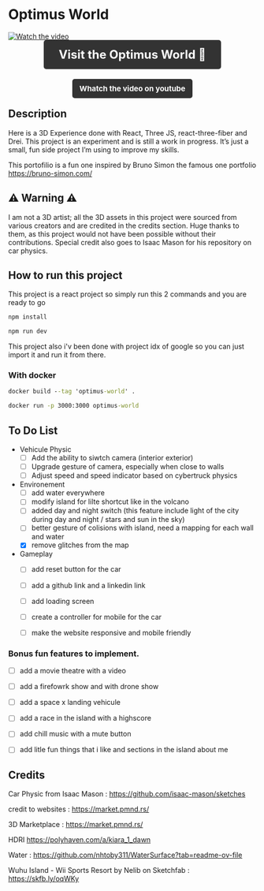 # Optimus World

[![Watch the video](https://img.youtube.com/vi/k9LABgVLcpo/maxresdefault.jpg)](https://youtu.be/k9LABgVLcpo)

<p align="center">
  <a href="https://romainchanteloup.github.io/optimus-world/" target="_blank" style="font-size: 24px; 
     padding: 15px 30px; 
     background-color: #333; 
     color: white; 
     border-radius: 5px; 
     text-decoration: none; 
     font-weight: bold; 
     transition: background-color 0.3s;">
    Visit the Optimus World 🚀
  </a>
</p>
<br>
<p align="center">
  <a href="https://youtu.be/k9LABgVLcpo" target="_blank" style="font-size: 15px; 
     padding: 10px 15px; 
     background-color: #333; 
     color: white; 
     border-radius: 5px; 
     text-decoration: none; 
     font-weight: bold; 
     transition: background-color 0.3s;">
    Whatch the video on youtube
  </a>
</p>

## Description
Here is a 3D Experience done with React, Three JS, react-three-fiber and Drei. This project is an experiment and is still a work in progress. 
It’s just a small, fun side project I’m using to improve my skills.

This portofilio is a fun one inspired by Bruno Simon the famous one portfolio https://bruno-simon.com/

## ⚠ Warning ⚠
I am not a 3D artist; all the 3D assets in this project were sourced from various creators and are credited in the credits section. Huge thanks to them, as this project would not have been possible without their contributions. Special credit also goes to Isaac Mason for his repository on car physics.

## How to run this project
This project is a react project so simply run this 2 commands and you are ready to go
```cmd
npm install
```
```cmd
npm run dev
```
This project also i'v been done with project idx of google so you can just import it and run it from there.

### With docker
```cmd
docker build --tag 'optimus-world' .
```
```cmd
docker run -p 3000:3000 optimus-world
```

## To Do List 

- Vehicule Physic
  - [ ] Add the ability to siwtch camera (interior exterior)
  - [ ] Upgrade gesture of camera, especially when close to walls
  - [ ] Adjust speed and speed indicator based on cybertruck physics
- Environement
  - [ ] add water everywhere
  - [ ] modify island for lilte shortcut like in the volcano
  - [ ] added day and night switch (this feature include light of the city during day and night / stars and sun in the sky)
  - [ ] better gesture of colisions with island, need a mapping for each wall and water
  - [x] remove glitches from the map
- Gameplay 
  - [ ] add reset button for the car
  - [ ] add a github link and a linkedin link
  - [ ] add loading screen
  - [ ] create a controller for mobile for the car
  - [ ] make the website responsive and mobile friendly


### Bonus fun features to implement.
- [ ] add a movie theatre with a video
- [ ] add a firefowrk show and with drone show
- [ ] add a space x landing vehicule
- [ ] add a race in the island with a highscore
- [ ] add chill music with a mute button
- [ ] add litle fun things that i like and sections in the island about me


## Credits

Car Physic from Isaac Mason :
https://github.com/isaac-mason/sketches

credit to websites :
https://market.pmnd.rs/

3D Marketplace :
https://market.pmnd.rs/

HDRI
https://polyhaven.com/a/kiara_1_dawn

Water :
 https://github.com/nhtoby311/WaterSurface?tab=readme-ov-file

Wuhu Island - Wii Sports Resort by Nelib on Sketchfab :
https://skfb.ly/oqWKy
